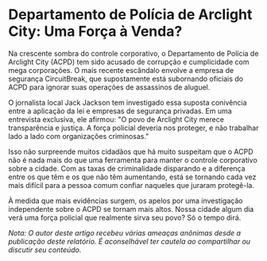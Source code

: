 # Departamento de Polícia de Arclight City: Uma Força à Venda?

Na crescente sombra do controle corporativo, o Departamento de Polícia de Arclight City (ACPD) tem sido acusado de corrupção e cumplicidade com mega corporações. O mais recente escândalo envolve a empresa de segurança CircuitBreak, que supostamente está subornando oficiais do ACPD para ignorar suas operações de assassinos de aluguel.

O jornalista local Jack Jackson tem investigado essa suposta conivência entre a aplicação da lei e empresas de segurança privadas. Em uma entrevista exclusiva, ele afirmou: "O povo de Arclight City merece transparência e justiça. A força policial deveria nos proteger, e não trabalhar lado a lado com organizações criminosas."

Isso não surpreende muitos cidadãos que há muito suspeitam que o ACPD não é nada mais do que uma ferramenta para manter o controle corporativo sobre a cidade. Com as taxas de criminalidade disparando e a diferença entre os que têm e os que não têm aumentando, está se tornando cada vez mais difícil para a pessoa comum confiar naqueles que juraram protegê-la.

À medida que mais evidências surgem, os apelos por uma investigação independente sobre o ACPD se tornam mais altos. Nossa cidade algum dia verá uma força policial que realmente sirva seu povo? Só o tempo dirá.

_Nota: O autor deste artigo recebeu várias ameaças anônimas desde a publicação deste relatório. É aconselhável ter cautela ao compartilhar ou discutir seu conteúdo._
